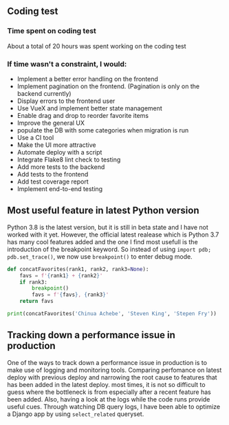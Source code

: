 ## Coding test

### Time spent on coding test
About a total of 20 hours was spent working on the coding test

### If time wasn't a constraint, I would:
- Implement a better error handling on the frontend
- Implement pagination on the frontend. (Pagination is only on the backend currently)
- Display errors to the frontend user
- Use VueX and implement better state management
- Enable drag and drop to reorder favorite items
- Improve the general UX 
- populate the DB with some categories when migration is run
- Use a CI tool
- Make the UI more attractive
- Automate deploy with a script
- Integrate Flake8 lint check to testing
- Add more tests to the backend
- Add tests to the frontend
- Add test coverage report
- Implement end-to-end testing

## Most useful feature in latest Python version
Python 3.8 is the latest version, but it is still in beta state and I have not worked with it yet. 
However, the official latest realease which is Python 3.7 has many cool features added and the one I find most usefull is the introduction of the breakpoint keyword.
So instead of using `import pdb; pdb.set_trace()`,  we now use `breakpoint()` to enter debug mode.

```python
def concatFavorites(rank1, rank2, rank3=None):
    favs = f'{rank1} + {rank2}'
    if rank3:
        breakpoint()
        favs = f'{favs}, {rank3}'
    return favs

print(concatFavorites('Chinua Achebe', 'Steven King', 'Stepen Fry'))
```

## Tracking down a performance issue in production
One of the ways to track down a performance issue in production is to make use of logging and monitoring tools. Comparing perfomance on latest deploy with previous deploy and narrowing the root cause to features that has been added in the latest deploy.
most times, it is not so difficult to guess where the bottleneck is from especially after a recent feature has been added. Also, having a look at the logs while the code runs provide useful cues.
Through watching DB query logs, I have been able to optimize a Django app by using `select_related` queryset.

